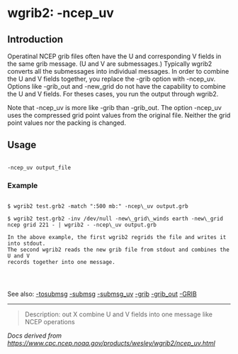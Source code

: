 # wgrib2: -ncep_uv

## Introduction

Operatinal NCEP grib files often have the U and corresponding V fields in the same grib message.
(U and V are submessages.) Typically wgrib2 converts all the submessages into individual messages.
In order to combine the U and V fields together, you replace the -grib option
with -ncep_uv. Options like
-grib_out and -new_grid do not have the capability
to combine the U and V fields. For theses cases, you run the output through wgrib2.

Note that -ncep_uv is more like -grib than
-grib_out. The option
-ncep_uv uses the compressed grid point values from the original file.
Neither the grid point values nor the packing is changed.

## Usage

```

-ncep_uv output_file

```

### Example

```

$ wgrib2 test.grb2 -match ":500 mb:" -ncep\_uv output.grb

$ wgrib2 test.grb2 -inv /dev/null -new\_grid\_winds earth -new\_grid ncep grid 221 - | wgrib2 - -ncep\_uv output.grb

In the above example, the first wgrib2 regrids the file and writes it into stdout.
The second wgrib2 reads the new grib file from stdout and combines the U and V
records together into one message.




```

See also:
[-tosubmsg](./tosubmsg.md)
[-submsg](./submsg.md)
[-submsg_uv](./submsg_uv.md)
[-grib](./grib.md)
[-grib_out](./grib_out.md)
[-GRIB](./GRIB.md)

---

> Description: out X combine U and V fields into one message like NCEP operations

_Docs derived from <https://www.cpc.ncep.noaa.gov/products/wesley/wgrib2/ncep_uv.html>_
